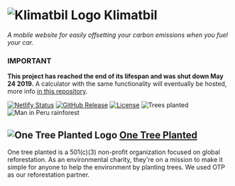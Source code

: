 # ![Klimatbil Logo](https://i.imgur.com/LyuNjIH.png) Klimatbil
*A mobile website for easily offsetting your carbon emissions when you fuel your car.*

### IMPORTANT
**This project has reached the end of its lifespan and was shut down May 24 2019.**
A calculator with the same functionality will eventually be hosted, more info [in this repository](https://github.com/LeMorrow/fuel-emission-calculator).

[![Netlify Status](https://api.netlify.com/api/v1/badges/fbdb56b6-59e7-445e-8fad-1f9932cdac23/deploy-status)](https://app.netlify.com/sites/klimatbil/deploys)
[![GitHub Release](https://img.shields.io/github/release/Klimatbil/klimatbil.com.svg)](https://github.com/Klimatbil/klimatbil.com/releases) 
[![License](https://img.shields.io/github/license/Klimatbil/klimatbil.com.svg)](https://github.com/Klimatbil/klimatbil.com/blob/master/LICENSE)
![Trees planted](https://img.shields.io/badge/trees%20planted-100%2B-success.svg)
![Man in Peru rainforest](https://i.imgur.com/JvOFFmH.png)

## ![One Tree Planted Logo](https://i.imgur.com/K0kEPBI.png) [One Tree Planted](https://onetreeplanted.org/pages/about-us)
One tree planted is a 501(c)(3) non-profit organization focused on global reforestation. As an environmental charity, they're on a mission to make it simple for anyone to help the environment by planting trees. We used OTP as our reforestation partner.
